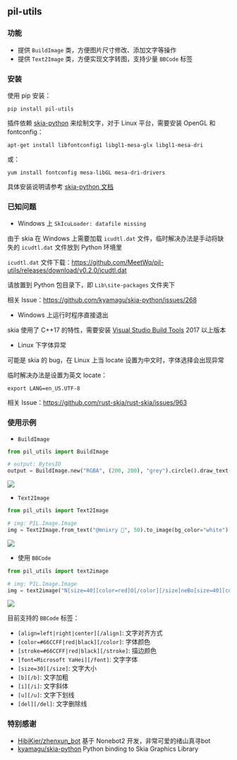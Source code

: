 ## pil-utils

### 功能

- 提供 `BuildImage` 类，方便图片尺寸修改、添加文字等操作
- 提供 `Text2Image` 类，方便实现文字转图，支持少量 `BBCode` 标签


### 安装

使用 pip 安装：
```
pip install pil-utils
```

插件依赖 [skia-python](https://github.com/kyamagu/skia-python) 来绘制文字，对于 Linux 平台，需要安装 OpenGL 和 fontconfig：
```
apt-get install libfontconfig1 libgl1-mesa-glx libgl1-mesa-dri
```
或：
```
yum install fontconfig mesa-libGL mesa-dri-drivers
```

具体安装说明请参考 [skia-python 文档](https://kyamagu.github.io/skia-python/install.html)

### 已知问题

- Windows 上 `SkIcuLoader: datafile missing`

由于 skia 在 Windows 上需要加载 `icudtl.dat` 文件，临时解决办法是手动将缺失的 `icudtl.dat` 文件放到 Python 环境里

`icudtl.dat` 文件下载：https://github.com/MeetWq/pil-utils/releases/download/v0.2.0/icudtl.dat

请放置到 Python 包目录下，即 `Lib\site-packages` 文件夹下

相关 Issue：https://github.com/kyamagu/skia-python/issues/268

- Windows 上运行时程序直接退出

skia 使用了 C++17 的特性，需要安装 [Visual Studio Build Tools](https://visualstudio.microsoft.com/zh-hans/downloads/?q=build+tools) 2017 以上版本

- Linux 下字体异常

可能是 skia 的 bug，在 Linux 上当 locate 设置为中文时，字体选择会出现异常

临时解决办法是设置为英文 locate：
```
export LANG=en_US.UTF-8
```

相关 Issue：https://github.com/rust-skia/rust-skia/issues/963


### 使用示例


- `BuildImage`

```python
from pil_utils import BuildImage

# output: BytesIO
output = BuildImage.new("RGBA", (200, 200), "grey").circle().draw_text((0, 0, 200, 200), "测试test😂").save_png()
```

![](https://s2.loli.net/2024/11/01/MDIXRSlag3Ue1rQ.png)


- `Text2Image`

```python
from pil_utils import Text2Image

# img: PIL.Image.Image
img = Text2Image.from_text("@mnixry 🤗", 50).to_image(bg_color="white")
```

![](https://s2.loli.net/2024/11/01/wv52WbyTqJRsadP.png)


- 使用 `BBCode`

```python
from pil_utils import text2image

# img: PIL.Image.Image
img = text2image("N[size=40][color=red]O[/color][/size]neBo[size=40][color=blue]T[/color][/size][align=center]太强啦[/align]")
```

![](https://s2.loli.net/2024/11/01/wf7CtAa1WYuJRsQ.png)


目前支持的 `BBCode` 标签：
- `[align=left|right|center][/align]`: 文字对齐方式
- `[color=#66CCFF|red|black][/color]`: 字体颜色
- `[stroke=#66CCFF|red|black][/stroke]`: 描边颜色
- `[font=Microsoft YaHei][/font]`: 文字字体
- `[size=30][/size]`: 文字大小
- `[b][/b]`: 文字加粗
- `[i][/i]`: 文字斜体
- `[u][/u]`: 文字下划线
- `[del][/del]`: 文字删除线

### 特别感谢

- [HibiKier/zhenxun_bot](https://github.com/HibiKier/zhenxun_bot) 基于 Nonebot2 开发，非常可爱的绪山真寻bot
- [kyamagu/skia-python](https://github.com/kyamagu/skia-python) Python binding to Skia Graphics Library
